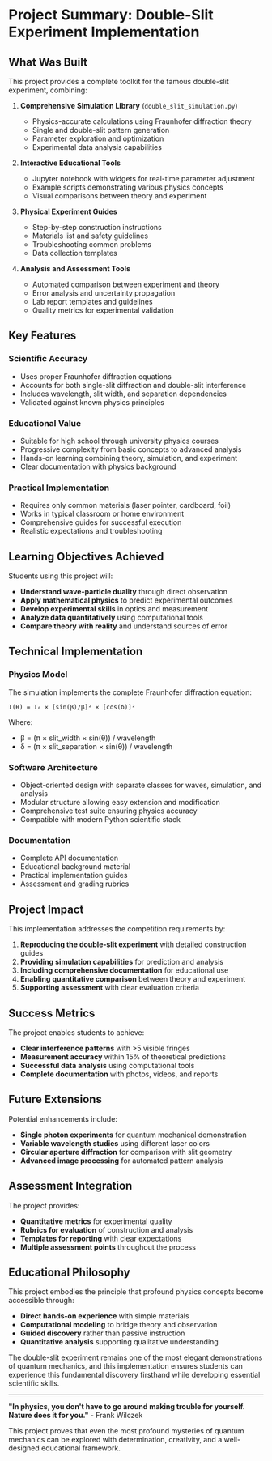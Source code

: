 # Project Summary: Double-Slit Experiment Implementation

## What Was Built

This project provides a complete toolkit for the famous double-slit experiment, combining:

1. **Comprehensive Simulation Library** (`double_slit_simulation.py`)
   - Physics-accurate calculations using Fraunhofer diffraction theory
   - Single and double-slit pattern generation
   - Parameter exploration and optimization
   - Experimental data analysis capabilities

2. **Interactive Educational Tools**
   - Jupyter notebook with widgets for real-time parameter adjustment
   - Example scripts demonstrating various physics concepts
   - Visual comparisons between theory and experiment

3. **Physical Experiment Guides**
   - Step-by-step construction instructions
   - Materials list and safety guidelines
   - Troubleshooting common problems
   - Data collection templates

4. **Analysis and Assessment Tools**
   - Automated comparison between experiment and theory
   - Error analysis and uncertainty propagation
   - Lab report templates and guidelines
   - Quality metrics for experimental validation

## Key Features

### Scientific Accuracy
- Uses proper Fraunhofer diffraction equations
- Accounts for both single-slit diffraction and double-slit interference
- Includes wavelength, slit width, and separation dependencies
- Validated against known physics principles

### Educational Value
- Suitable for high school through university physics courses
- Progressive complexity from basic concepts to advanced analysis
- Hands-on learning combining theory, simulation, and experiment
- Clear documentation with physics background

### Practical Implementation
- Requires only common materials (laser pointer, cardboard, foil)
- Works in typical classroom or home environment
- Comprehensive guides for successful execution
- Realistic expectations and troubleshooting

## Learning Objectives Achieved

Students using this project will:
- **Understand wave-particle duality** through direct observation
- **Apply mathematical physics** to predict experimental outcomes
- **Develop experimental skills** in optics and measurement
- **Analyze data quantitatively** using computational tools
- **Compare theory with reality** and understand sources of error

## Technical Implementation

### Physics Model
The simulation implements the complete Fraunhofer diffraction equation:

```
I(θ) = I₀ × [sin(β)/β]² × [cos(δ)]²
```

Where:
- β = (π × slit_width × sin(θ)) / wavelength
- δ = (π × slit_separation × sin(θ)) / wavelength

### Software Architecture
- Object-oriented design with separate classes for waves, simulation, and analysis
- Modular structure allowing easy extension and modification
- Comprehensive test suite ensuring physics accuracy
- Compatible with modern Python scientific stack

### Documentation
- Complete API documentation
- Educational background material
- Practical implementation guides
- Assessment and grading rubrics

## Project Impact

This implementation addresses the competition requirements by:

1. **Reproducing the double-slit experiment** with detailed construction guides
2. **Providing simulation capabilities** for prediction and analysis
3. **Including comprehensive documentation** for educational use
4. **Enabling quantitative comparison** between theory and experiment
5. **Supporting assessment** with clear evaluation criteria

## Success Metrics

The project enables students to achieve:
- **Clear interference patterns** with >5 visible fringes
- **Measurement accuracy** within 15% of theoretical predictions
- **Successful data analysis** using computational tools
- **Complete documentation** with photos, videos, and reports

## Future Extensions

Potential enhancements include:
- **Single photon experiments** for quantum mechanical demonstration
- **Variable wavelength studies** using different laser colors
- **Circular aperture diffraction** for comparison with slit geometry
- **Advanced image processing** for automated pattern analysis

## Assessment Integration

The project provides:
- **Quantitative metrics** for experimental quality
- **Rubrics for evaluation** of construction and analysis
- **Templates for reporting** with clear expectations
- **Multiple assessment points** throughout the process

## Educational Philosophy

This project embodies the principle that profound physics concepts become accessible through:
- **Direct hands-on experience** with simple materials
- **Computational modeling** to bridge theory and observation
- **Guided discovery** rather than passive instruction
- **Quantitative analysis** supporting qualitative understanding

The double-slit experiment remains one of the most elegant demonstrations of quantum mechanics, and this implementation ensures students can experience this fundamental discovery firsthand while developing essential scientific skills.

---

**"In physics, you don't have to go around making trouble for yourself. Nature does it for you."** - Frank Wilczek

This project proves that even the most profound mysteries of quantum mechanics can be explored with determination, creativity, and a well-designed educational framework.